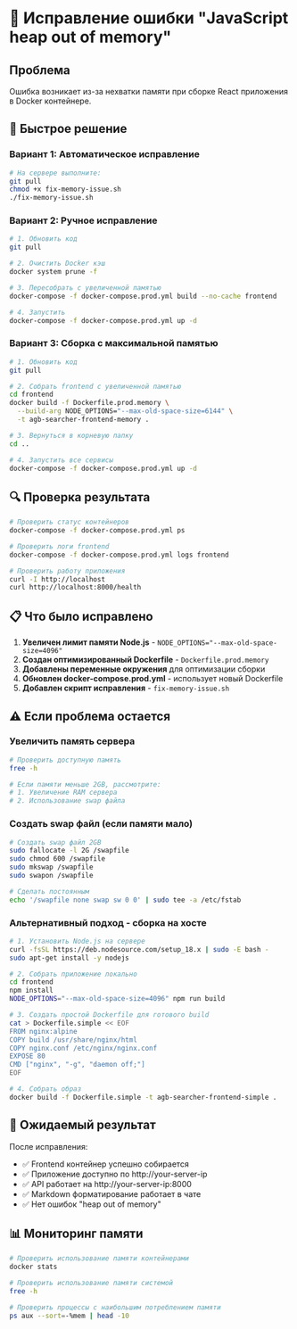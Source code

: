# 🔧 Исправление ошибки "JavaScript heap out of memory"

## Проблема
Ошибка возникает из-за нехватки памяти при сборке React приложения в Docker контейнере.

## 🚀 Быстрое решение

### Вариант 1: Автоматическое исправление

```bash
# На сервере выполните:
git pull
chmod +x fix-memory-issue.sh
./fix-memory-issue.sh
```

### Вариант 2: Ручное исправление

```bash
# 1. Обновить код
git pull

# 2. Очистить Docker кэш
docker system prune -f

# 3. Пересобрать с увеличенной памятью
docker-compose -f docker-compose.prod.yml build --no-cache frontend

# 4. Запустить
docker-compose -f docker-compose.prod.yml up -d
```

### Вариант 3: Сборка с максимальной памятью

```bash
# 1. Обновить код
git pull

# 2. Собрать frontend с увеличенной памятью
cd frontend
docker build -f Dockerfile.prod.memory \
  --build-arg NODE_OPTIONS="--max-old-space-size=6144" \
  -t agb-searcher-frontend-memory .

# 3. Вернуться в корневую папку
cd ..

# 4. Запустить все сервисы
docker-compose -f docker-compose.prod.yml up -d
```

## 🔍 Проверка результата

```bash
# Проверить статус контейнеров
docker-compose -f docker-compose.prod.yml ps

# Проверить логи frontend
docker-compose -f docker-compose.prod.yml logs frontend

# Проверить работу приложения
curl -I http://localhost
curl http://localhost:8000/health
```

## 📋 Что было исправлено

1. **Увеличен лимит памяти Node.js** - `NODE_OPTIONS="--max-old-space-size=4096"`
2. **Создан оптимизированный Dockerfile** - `Dockerfile.prod.memory`
3. **Добавлены переменные окружения** для оптимизации сборки
4. **Обновлен docker-compose.prod.yml** - использует новый Dockerfile
5. **Добавлен скрипт исправления** - `fix-memory-issue.sh`

## ⚠️ Если проблема остается

### Увеличить память сервера
```bash
# Проверить доступную память
free -h

# Если памяти меньше 2GB, рассмотрите:
# 1. Увеличение RAM сервера
# 2. Использование swap файла
```

### Создать swap файл (если памяти мало)
```bash
# Создать swap файл 2GB
sudo fallocate -l 2G /swapfile
sudo chmod 600 /swapfile
sudo mkswap /swapfile
sudo swapon /swapfile

# Сделать постоянным
echo '/swapfile none swap sw 0 0' | sudo tee -a /etc/fstab
```

### Альтернативный подход - сборка на хосте
```bash
# 1. Установить Node.js на сервере
curl -fsSL https://deb.nodesource.com/setup_18.x | sudo -E bash -
sudo apt-get install -y nodejs

# 2. Собрать приложение локально
cd frontend
npm install
NODE_OPTIONS="--max-old-space-size=4096" npm run build

# 3. Создать простой Dockerfile для готового build
cat > Dockerfile.simple << EOF
FROM nginx:alpine
COPY build /usr/share/nginx/html
COPY nginx.conf /etc/nginx/nginx.conf
EXPOSE 80
CMD ["nginx", "-g", "daemon off;"]
EOF

# 4. Собрать образ
docker build -f Dockerfile.simple -t agb-searcher-frontend-simple .
```

## 🎯 Ожидаемый результат

После исправления:
- ✅ Frontend контейнер успешно собирается
- ✅ Приложение доступно по http://your-server-ip
- ✅ API работает на http://your-server-ip:8000
- ✅ Markdown форматирование работает в чате
- ✅ Нет ошибок "heap out of memory"

## 📊 Мониторинг памяти

```bash
# Проверить использование памяти контейнерами
docker stats

# Проверить использование памяти системой
free -h

# Проверить процессы с наибольшим потреблением памяти
ps aux --sort=-%mem | head -10
```

